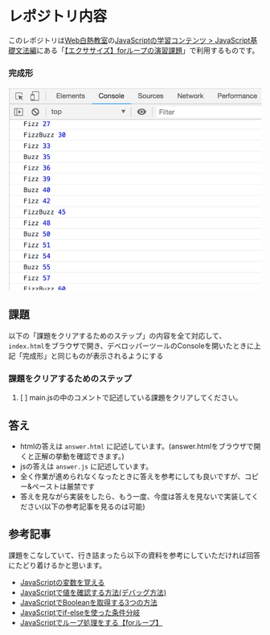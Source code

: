 # レポジトリ内容

このレポジトリは[Web白熱教室](https://tsuyopon.xyz/)の[JavaScriptの学習コンテンツ > JavaScript基礎文法編](https://tsuyopon.xyz/learning-contents/web-dev/javascript/javascript-grammar/)にある「[【エクササイズ】forループの演習課題](https://tsuyopon.xyz/learning-contents/web-dev/javascript/javascript-grammar/js_excercise_for_grammar_part_4/)」で利用するものです。


### 完成形

![完成形](./images/assignment.png)

## 課題

以下の「課題をクリアするためのステップ」の内容を全て対応して、`index.html`をブラウザで開き、デベロッパーツールのConsoleを開いたときに上記「完成形」と同じものが表示されるようにする

### 課題をクリアするためのステップ

1. [ ] main.jsの中のコメントで記述している課題をクリアしてください。

## 答え

- htmlの答えは `answer.html` に記述しています。(answer.htmlをブラウザで開くと正解の挙動を確認できます。)
- jsの答えは `answer.js` に記述しています。
- 全く作業が進められなくなったときに答えを参考にしても良いですが、コピー&ペーストは厳禁です
- 答えを見ながら実装をしたら、もう一度、今度は答えを見ないで実装してください(以下の参考記事を見るのは可能)

## 参考記事

課題をこなしていて、行き詰まったら以下の資料を参考にしていただければ回答にたどり着けるかと思います。

- [JavaScriptの変数を覚える](https://tsuyopon.xyz/learning-contents/web-dev/javascript/javascript-grammar/how-to-use-variables-in-js/)
- [JavaScriptで値を確認する方法(デバッグ方法)](https://tsuyopon.xyz/learning-contents/web-dev/javascript/javascript-grammar/how-to-debug-js-code/)
- [JavaScriptでBooleanを取得する3つの方法](https://tsuyopon.xyz/learning-contents/web-dev/javascript/javascript-grammar/how-to-get-boolean-values/)
- [JavaScriptでif-elseを使った条件分岐](https://tsuyopon.xyz/learning-contents/web-dev/javascript/javascript-grammar/how-to-use-if-else-statements/)
- [JavaScriptでループ処理をする【forループ】](https://tsuyopon.xyz/learning-contents/web-dev/javascript/javascript-grammar/how-to-use-for-loop-in-js/)